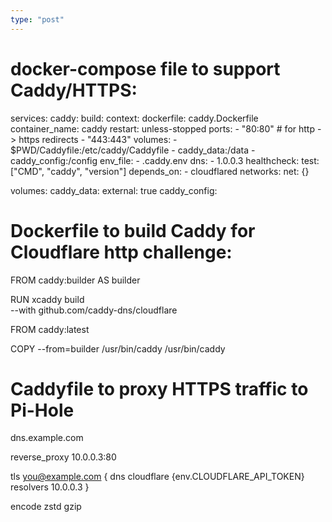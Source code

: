 ```yaml
---
type: "post"
---
```


# docker-compose file to support Caddy/HTTPS:

services:
	caddy:
		build: 
			context:
			dockerfile: caddy.Dockerfile
		container_name: caddy
		restart: unless-stopped
		ports:
			- "80:80" # for http -> https redirects
			- "443:443"
		volumes:
			- $PWD/Caddyfile:/etc/caddy/Caddyfile
			- caddy_data:/data
			- caddy_config:/config
		env_file:
			- .caddy.env
		dns:
			- 1.0.0.3
		healthcheck:
			test: ["CMD", "caddy", "version"]
		depends_on:
			- cloudflared
		networks:
			net: {}

volumes:
	caddy_data:
		external: true
	caddy_config:


# Dockerfile to build Caddy for Cloudflare http challenge:

FROM caddy:builder AS builder

RUN xcaddy build \
	--with github.com/caddy-dns/cloudflare

FROM caddy:latest

COPY --from=builder /usr/bin/caddy /usr/bin/caddy


# Caddyfile to proxy HTTPS traffic to Pi-Hole

dns.example.com

reverse_proxy 10.0.0.3:80

tls  you@example.com {
	dns cloudflare {env.CLOUDFLARE_API_TOKEN}
	resolvers 10.0.0.3
}

encode zstd gzip
